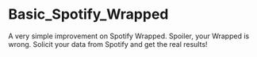 # Basic_Spotify_Wrapped
A very simple improvement on Spotify Wrapped. Spoiler, your Wrapped is wrong. Solicit your data from Spotify and get the real results!
